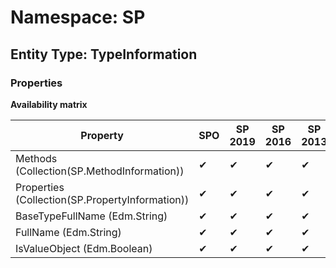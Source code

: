 # Namespace: SP
## Entity Type: TypeInformation

### Properties

**Availability matrix**

Property | SPO | SP 2019 | SP 2016 | SP 2013
----------|-----|---------|---------|--------
Methods (Collection(SP.MethodInformation)) | ✔ | ✔ | ✔ | ✔
Properties (Collection(SP.PropertyInformation)) | ✔ | ✔ | ✔ | ✔
BaseTypeFullName (Edm.String) | ✔ | ✔ | ✔ | ✔
FullName (Edm.String) | ✔ | ✔ | ✔ | ✔
IsValueObject (Edm.Boolean) | ✔ | ✔ | ✔ | ✔

